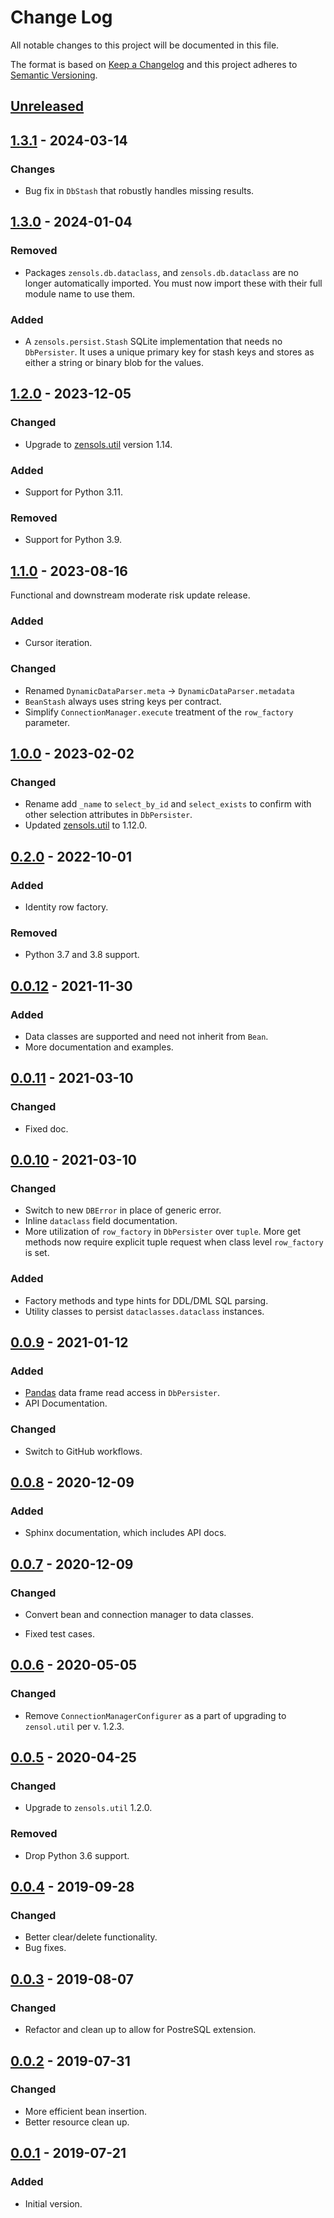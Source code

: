 # Change Log
All notable changes to this project will be documented in this file.

The format is based on [Keep a Changelog](http://keepachangelog.com/)
and this project adheres to [Semantic Versioning](http://semver.org/).


## [Unreleased]


## [1.3.1] - 2024-03-14
### Changes
- Bug fix in `DbStash` that robustly handles missing results.


## [1.3.0] - 2024-01-04
### Removed
- Packages `zensols.db.dataclass`, and `zensols.db.dataclass` are no longer
  automatically imported.  You must now import these with their full module
  name to use them.

### Added
- A `zensols.persist.Stash` SQLite implementation that needs no `DbPersister`.
  It uses a unique primary key for stash keys and stores as either a string or
  binary blob for the values.


## [1.2.0] - 2023-12-05
### Changed
- Upgrade to [zensols.util] version 1.14.

### Added
- Support for Python 3.11.

### Removed
- Support for Python 3.9.


## [1.1.0] - 2023-08-16
Functional and downstream moderate risk update release.

### Added
- Cursor iteration.

### Changed
- Renamed `DynamicDataParser.meta` -> `DynamicDataParser.metadata`
- `BeanStash` always uses string keys per contract.
- Simplify `ConnectionManager.execute` treatment of the `row_factory`
  parameter.


## [1.0.0] - 2023-02-02
### Changed
- Rename add `_name` to `select_by_id` and `select_exists` to confirm with
  other selection attributes in `DbPersister`.
- Updated [zensols.util] to 1.12.0.


## [0.2.0] - 2022-10-01
### Added
- Identity row factory.

### Removed
- Python 3.7 and 3.8 support.


## [0.0.12] - 2021-11-30
### Added
- Data classes are supported and need not inherit from `Bean`.
- More documentation and examples.


## [0.0.11] - 2021-03-10
### Changed
- Fixed doc.


## [0.0.10] - 2021-03-10
### Changed
- Switch to new `DBError` in place of generic error.
- Inline `dataclass` field documentation.
- More utilization of `row_factory` in `DbPersister` over `tuple`.  More get
  methods now require explicit tuple request when class level `row_factory` is
  set.
### Added
- Factory methods and type hints for DDL/DML SQL parsing.
- Utility classes to persist `dataclasses.dataclass` instances.


## [0.0.9] - 2021-01-12
### Added
- [Pandas] data frame read access in `DbPersister`.
- API Documentation.
### Changed
- Switch to GitHub workflows.


## [0.0.8] - 2020-12-09
### Added
- Sphinx documentation, which includes API docs.


## [0.0.7] - 2020-12-09
### Changed
- Convert bean and connection manager to data classes.

- Fixed test cases.


## [0.0.6] - 2020-05-05
### Changed
- Remove `ConnectionManagerConfigurer` as a part of upgrading to `zensol.util`
  per v. 1.2.3.


## [0.0.5] - 2020-04-25
### Changed
- Upgrade to ``zensols.util`` 1.2.0.
### Removed
- Drop Python 3.6 support.


## [0.0.4] - 2019-09-28
### Changed
- Better clear/delete functionality.
- Bug fixes.


## [0.0.3] - 2019-08-07
### Changed
- Refactor and clean up to allow for PostreSQL extension.


## [0.0.2] - 2019-07-31
### Changed
- More efficient bean insertion.
- Better resource clean up.


## [0.0.1] - 2019-07-21
### Added
- Initial version.


<!-- links -->
[Unreleased]: https://github.com/plandes/dbutil/compare/v1.3.1...HEAD
[1.3.1]: https://github.com/plandes/dbutil/compare/v1.3.0...v1.3.1
[1.3.0]: https://github.com/plandes/dbutil/compare/v1.2.0...v1.3.0
[1.2.0]: https://github.com/plandes/dbutil/compare/v1.1.0...v1.2.0
[1.1.0]: https://github.com/plandes/dbutil/compare/v1.0.0...v1.1.0
[1.0.0]: https://github.com/plandes/dbutil/compare/v0.2.0...v1.0.0
[0.2.0]: https://github.com/plandes/dbutil/compare/v0.0.12...v0.2.0
[0.0.12]: https://github.com/plandes/dbutil/compare/v0.0.11...v0.0.12
[0.0.11]: https://github.com/plandes/dbutil/compare/v0.0.10...v0.0.11
[0.0.10]: https://github.com/plandes/dbutil/compare/v0.0.9...v0.0.10
[0.0.9]: https://github.com/plandes/dbutil/compare/v0.0.8...v0.0.9
[0.0.8]: https://github.com/plandes/dbutil/compare/v0.0.7...v0.0.8
[0.0.7]: https://github.com/plandes/dbutil/compare/v0.0.6...v0.0.7
[0.0.6]: https://github.com/plandes/dbutil/compare/v0.0.5...v0.0.6
[0.0.5]: https://github.com/plandes/dbutil/compare/v0.0.4...v0.0.5
[0.0.4]: https://github.com/plandes/dbutil/compare/v0.0.3...v0.0.4
[0.0.3]: https://github.com/plandes/dbutil/compare/v0.0.2...v0.0.3
[0.0.2]: https://github.com/plandes/dbutil/compare/v0.0.1...v0.0.2
[0.0.1]: https://github.com/plandes/dbutil/compare/v0.0.0...v0.0.1


[Pandas]: https://pandas.pydata.org
[zensols.util]: https://github.com/plandes/util
